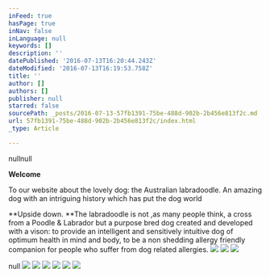 ```yaml
---
inFeed: true
hasPage: true
inNav: false
inLanguage: null
keywords: []
description: ''
datePublished: '2016-07-13T16:20:44.243Z'
dateModified: '2016-07-13T16:19:53.758Z'
title: ''
author: []
authors: []
publisher: null
starred: false
sourcePath: _posts/2016-07-13-57fb1391-75be-488d-902b-2b456e813f2c.md
url: 57fb1391-75be-488d-902b-2b456e813f2c/index.html
_type: Article

---
```

nullnull

**Welcome**

To our website about the lovely dog: the Australian labradoodle. An amazing dog with an intriguing history which has put the dog world

**Upside down. **The labradoodle is not ,as many people think, a cross from a Poodle & Labrador but a purpose bred dog created and developed with a vison: to provide an intelligent and sensitively intuitive dog of optimum health in mind and body, to be a non shedding allergy friendly companion for people who suffer from dog related allergies. ![](https://imgflo.herokuapp.com/graph/vahj1ThiexotieMo/e660c4030fd120bfb4cb2ec0fb3bb23b/passthrough.jpg?height=499&input=https%3A%2F%2Fs3-us-west-2.amazonaws.com%2Fthe-grid-img%2Fp%2Fe36280a3ef85efa833b9d56d3bcc6a8dcec3f3d6.jpg&width=750)
![](https://the-grid-user-content.s3-us-west-2.amazonaws.com/68446944-43ca-48bf-ba03-6f0a4dbe86a6.JPG)
![](https://imgflo.herokuapp.com/graph/vahj1ThiexotieMo/56b24fed0fee5e78e2798fd977bffe87/passthrough.jpg?height=523&input=https%3A%2F%2Fs3-us-west-2.amazonaws.com%2Fthe-grid-img%2Fp%2Ffa9944c67a7b2f0fe2506c34df007270b814ebaa.jpg&width=750)

null
![](https://imgflo.herokuapp.com/graph/vahj1ThiexotieMo/0a762a906d3f442f8a9bf0b4f42198f5/passthrough.jpg?height=600&input=https%3A%2F%2Fs3-us-west-2.amazonaws.com%2Fthe-grid-img%2Fp%2F262c47bcb08a86907105e50a72faf687413c6a50.jpg&width=399)
![](https://the-grid-user-content.s3-us-west-2.amazonaws.com/434bc9e5-d843-4a7d-990d-064bcf06e0b3.jpg)
![](https://imgflo.herokuapp.com/graph/vahj1ThiexotieMo/f80752c01b089397e853db2782a0afdc/passthrough.jpg?height=541&input=https%3A%2F%2Fs3-us-west-2.amazonaws.com%2Fthe-grid-img%2Fp%2F1e7031669823853de23a8ab16650f7a5bc90a4b6.jpg&width=750)
![](https://the-grid-user-content.s3-us-west-2.amazonaws.com/428b61c3-2e9f-4944-897a-2f7072aed435.jpg)
![](https://imgflo.herokuapp.com/graph/vahj1ThiexotieMo/83dadf6813b370ba456a47582996d245/passthrough.jpg?height=600&input=https%3A%2F%2Fs3-us-west-2.amazonaws.com%2Fthe-grid-img%2Fp%2F06d1bc259939140acf67368e47ec9ea4f80bfe0f.jpg&width=399)
![](https://the-grid-user-content.s3-us-west-2.amazonaws.com/1a21f894-3ae5-4f43-8555-7592bb446461.jpg)